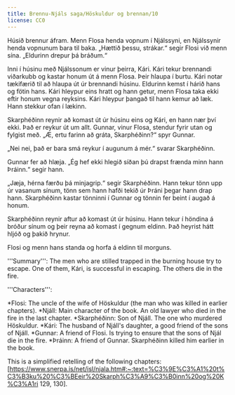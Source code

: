 ```yaml
---
title: Brennu-Njáls saga/Höskuldur og brennan/10
license: CC0
---
```


<Book audio="Njáls saga hluti 10.mp3">
Húsið brennur áfram. Menn Flosa henda vopnum í Njálssyni, en Njálssynir henda vopnunum bara til baka. „Hættið þessu, strákar.“ segir Flosi við menn sína. „Eldurinn drepur þá bráðum.“

Inni í húsinu með Njálssonum er vinur þeirra, Kári. Kári tekur brennandi viðarkubb og kastar honum út á menn Flosa. Þeir hlaupa í burtu. Kári notar tækifærið til að hlaupa út úr brennandi húsinu. Eldurinn kemst í hárið hans og fötin hans. Kári hleypur eins hratt og hann getur, menn Flosa taka ekki eftir honum vegna reyksins. Kári hleypur þangað til hann kemur að læk. Hann stekkur ofan í lækinn.

Skarphéðinn reynir að komast út úr húsinu eins og Kári, en hann nær því ekki. Það er reykur út um allt. Gunnar, vinur Flosa, stendur fyrir utan og fylgist með. „Æ, ertu farinn að gráta, Skarphéðinn?“ spyr Gunnar.

„Nei nei, það er bara smá reykur í augunum á mér.“ svarar Skarphéðinn.

Gunnar fer að hlæja. „Ég hef ekki hlegið síðan þú drapst frænda minn hann Þráinn.“ segir hann.

„Jæja, hérna færðu þá minjagrip.“ segir Skarphéðinn. Hann tekur tönn upp úr vasanum sínum, tönn sem hann hafði tekið úr Þráni þegar hann drap hann. Skarphéðinn kastar tönninni í Gunnar og tönnin fer beint í augað á honum.

Skarphéðinn reynir aftur að komast út úr húsinu. Hann tekur í höndina á bróður sínum og þeir reyna að komast í gegnum eldinn. Það heyrist hátt hljóð og þakið hrynur.

Flosi og menn hans standa og horfa á eldinn til morguns.
</Book>

<div class="notes">
'''Summary''': The men who are stilled trapped in the burning house try to escape. One of them, Kári, is successful in escaping. The others die in the fire.

'''Characters''':

*Flosi: The uncle of the wife of Höskuldur (the man who was killed in earlier chapters).
*Njáll: Main character of the book. An old lawyer who died in the fire in the last chapter.
*Skarphéðinn: Son of Njáll. The one who murdered Höskuldur.
*Kári: The husband of Njáll's daughter, a good friend of the sons of Njáll.
*Gunnar: A friend of Flosi. Is trying to ensure that the sons of Njál die in the fire.
*Þráinn: A friend of Gunnar. Skarphéðinn killed him earlier in the book.

This is a simplified retelling of the following chapters: [https://www.snerpa.is/net/isl/njala.htm#:~:text=%C3%9E%C3%A1%20t%C3%B3ku%20%C3%BEeir%20Skarph%C3%A9%C3%B0inn%20og%20K%C3%A1ri 129, 130].

</div>

